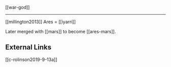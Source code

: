 [[war-god]]

---


[[millington2013]] Ares = [[iyarri]]


Later merged with [[mars]] to become [[ares-mars]].

## External Links
[[c-rolinson2019-9-13a]]